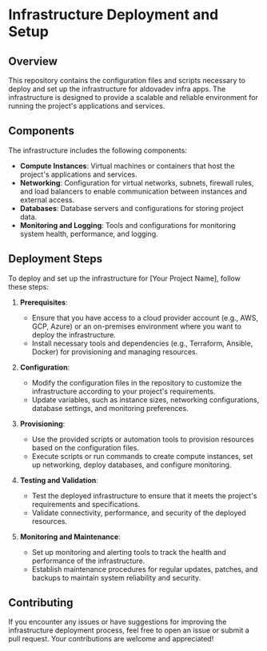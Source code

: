 # Infrastructure Deployment and Setup

## Overview

This repository contains the configuration files and scripts necessary to deploy and set up the infrastructure for aldovadev infra apps. The infrastructure is designed to provide a scalable and reliable environment for running the project's applications and services.

## Components

The infrastructure includes the following components:

- **Compute Instances**: Virtual machines or containers that host the project's applications and services.
- **Networking**: Configuration for virtual networks, subnets, firewall rules, and load balancers to enable communication between instances and external access.
- **Databases**: Database servers and configurations for storing project data.
- **Monitoring and Logging**: Tools and configurations for monitoring system health, performance, and logging.

## Deployment Steps

To deploy and set up the infrastructure for [Your Project Name], follow these steps:

1. **Prerequisites**:

   - Ensure that you have access to a cloud provider account (e.g., AWS, GCP, Azure) or an on-premises environment where you want to deploy the infrastructure.
   - Install necessary tools and dependencies (e.g., Terraform, Ansible, Docker) for provisioning and managing resources.

2. **Configuration**:

   - Modify the configuration files in the repository to customize the infrastructure according to your project's requirements.
   - Update variables, such as instance sizes, networking configurations, database settings, and monitoring preferences.

3. **Provisioning**:

   - Use the provided scripts or automation tools to provision resources based on the configuration files.
   - Execute scripts or run commands to create compute instances, set up networking, deploy databases, and configure monitoring.

4. **Testing and Validation**:

   - Test the deployed infrastructure to ensure that it meets the project's requirements and specifications.
   - Validate connectivity, performance, and security of the deployed resources.

5. **Monitoring and Maintenance**:
   - Set up monitoring and alerting tools to track the health and performance of the infrastructure.
   - Establish maintenance procedures for regular updates, patches, and backups to maintain system reliability and security.

## Contributing

If you encounter any issues or have suggestions for improving the infrastructure deployment process, feel free to open an issue or submit a pull request. Your contributions are welcome and appreciated!
